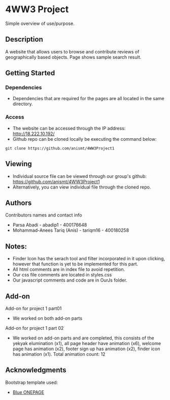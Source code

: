 # 4WW3 Project

Simple overview of use/purpose.

## Description

 A website that allows users to browse and contribute reviews of geographically based objects. Page shows sample search result.

## Getting Started

### Dependencies

* Dependencies that are required for the pages are all located in the same directory.


### Access

* The website can be accessed through the IP address: http://18.222.10.192/
* Github repo can be cloned locally be executing the command below:

```
git clone https://github.com/anismt/4WW3Project1
```

## Viewing

* Individual source file can be viewed through our group's github: https://github.com/anismt/4WW3Project1
* Alternatively, you can view individual file through the cloned repo.


## Authors

Contributors names and contact info

* Parsa Abadi - abadip1 - 400176648
* Mohammad-Anees Tariq (Anis) - tariqm16 - 400180258

## Notes:
* Finder Icon has the serach tool and filter incorporated in it upon clicking, however that function is yet to be implemented for this part.
* All html comments are in index file to avoid repetition.
* Our css file comments are located in styles.css
* Our javascript comments and code are in OurJs folder.

## Add-on

Add-on for project 1 part01

* We worked on both add-on parts

Add-on for project 1 part 02

* We worked on add-on parts and are completed, this consists of the yekyak elumination (x1), all page header have animation (x6), welcome page has animation (x2), footer sign up has animation (x2), finder icon has animation (x1). Total animation count: 12

## Acknowledgments

Bootstrap template used:
* [Blue ONEPAGE](https://themefisher.com/products/blue-free-onepage-responsive-corporate-template/)
